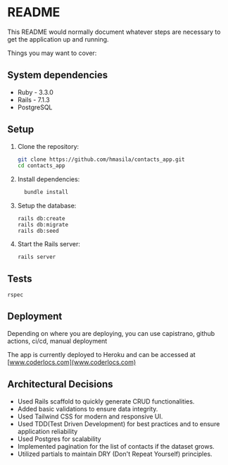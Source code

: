# README

This README would normally document whatever steps are necessary to get the
application up and running.

Things you may want to cover:

## System dependencies
* Ruby - 3.3.0
* Rails - 7.1.3
* PostgreSQL

## Setup

1. Clone the repository:
  
    ```bash
    git clone https://github.com/hmasila/contacts_app.git
    cd contacts_app
    ```
    
2. Install dependencies:
    ```bash
      bundle install
    ```

3. Setup the database:

    ```
    rails db:create
    rails db:migrate
    rails db:seed
    ```
  
4. Start the Rails server:

    ```
    rails server
    ```

## Tests
```
rspec
``` 

## Deployment

Depending on where you are deploying, you can use capistrano, github actions, ci/cd, manual deployment

The app is currently deployed to Heroku and can be accessed at [www.coderlocs.com](www.coderlocs.com)

## Architectural Decisions
- Used Rails scaffold to quickly generate CRUD functionalities.
- Added basic validations to ensure data integrity.
- Used Tailwind CSS for modern and responsive UI.
- Used TDD(Test Driven Development) for best practices and to ensure application reliability
- Used Postgres for scalability
- Implemented pagination for the list of contacts if the dataset grows.
- Utilized partials to maintain DRY (Don't Repeat Yourself) principles.
